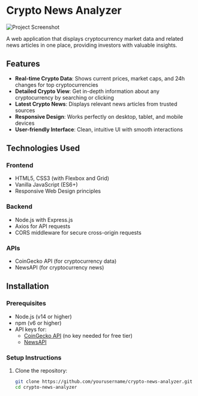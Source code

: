 # Crypto News Analyzer

![Project Screenshot](/public/images/screenshot.png) <!-- Add a screenshot if available -->

A web application that displays cryptocurrency market data and related news articles in one place, providing investors with valuable insights.

## Features

- **Real-time Crypto Data**: Shows current prices, market caps, and 24h changes for top cryptocurrencies
- **Detailed Crypto View**: Get in-depth information about any cryptocurrency by searching or clicking
- **Latest Crypto News**: Displays relevant news articles from trusted sources
- **Responsive Design**: Works perfectly on desktop, tablet, and mobile devices
- **User-friendly Interface**: Clean, intuitive UI with smooth interactions

## Technologies Used

### Frontend
- HTML5, CSS3 (with Flexbox and Grid)
- Vanilla JavaScript (ES6+)
- Responsive Web Design principles

### Backend
- Node.js with Express.js
- Axios for API requests
- CORS middleware for secure cross-origin requests

### APIs
- CoinGecko API (for cryptocurrency data)
- NewsAPI (for cryptocurrency news)

## Installation

### Prerequisites
- Node.js (v14 or higher)
- npm (v6 or higher)
- API keys for:
  - [CoinGecko API](https://www.coingecko.com/en/api) (no key needed for free tier)
  - [NewsAPI](https://newsapi.org/)

### Setup Instructions

1. Clone the repository:
   ```bash
   git clone https://github.com/yourusername/crypto-news-analyzer.git
   cd crypto-news-analyzer